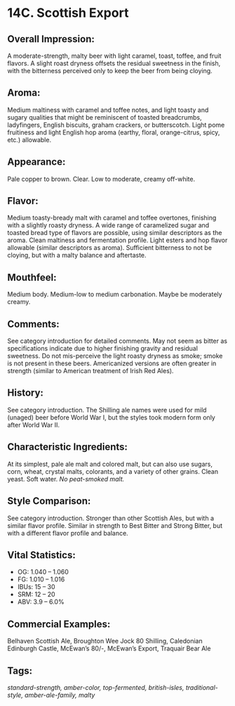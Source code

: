 # 14C. Scottish Export

## Overall Impression: 

A moderate-strength, malty beer with light caramel, toast, toffee, and fruit flavors. A slight roast dryness offsets the residual sweetness in the finish, with the bitterness perceived only to keep the beer from being cloying.

## Aroma: 

Medium maltiness with caramel and toffee notes, and light toasty and sugary qualities that might be reminiscent of toasted breadcrumbs, ladyfingers, English biscuits, graham crackers, or butterscotch. Light pome fruitiness and light English hop aroma (earthy, floral, orange-citrus, spicy, etc.) allowable.

## Appearance: 

Pale copper to brown. Clear. Low to moderate, creamy off-white.

## Flavor: 

Medium toasty-bready malt with caramel and toffee overtones, finishing with a slightly roasty dryness. A wide range of caramelized sugar and toasted bread type of flavors are possible, using similar descriptors as the aroma. Clean maltiness and fermentation profile. Light esters and hop flavor allowable (similar descriptors as aroma). Sufficient bitterness to not be cloying, but with a malty balance and aftertaste.

## Mouthfeel: 

Medium body. Medium-low to medium carbonation. Maybe be moderately creamy.

## Comments: 

See category introduction for detailed comments. May not seem as bitter as specifications indicate due to higher finishing gravity and residual sweetness. Do not mis-perceive the light roasty dryness as smoke; smoke is not present in these beers. Americanized versions are often greater in strength (similar to American treatment of Irish Red Ales).

## History: 

See category introduction. The Shilling ale names were used for mild (unaged) beer before World War I, but the styles took modern form only after World War II.   

## Characteristic Ingredients: 

At its simplest, pale ale malt and colored malt, but can also use sugars, corn, wheat, crystal malts, colorants, and a variety of other grains. Clean yeast. Soft water. _No peat-smoked malt._

## Style Comparison: 

See category introduction. Stronger than other Scottish Ales, but with a similar flavor profile. Similar in strength to Best Bitter and Strong Bitter, but with a different flavor profile and balance.

## Vital Statistics:	

- OG:	1.040 – 1.060
- FG:	1.010 – 1.016
- IBUs:	15 – 30	
- SRM:	12 – 20
- ABV:	3.9 – 6.0%

## Commercial Examples: 

Belhaven Scottish Ale, Broughton Wee Jock 80 Shilling, Caledonian Edinburgh Castle, McEwan’s 80/-, McEwan’s Export, Traquair Bear Ale

## Tags: 

_standard-strength, amber-color, top-fermented, british-isles, traditional-style, amber-ale-family, malty_
